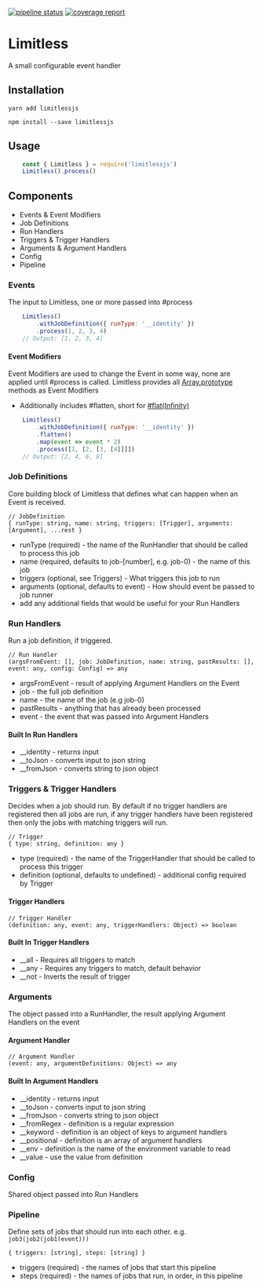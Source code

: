 [![pipeline status](https://gitlab.com/inapinch/limitless/badges/master/pipeline.svg)](https://gitlab.com/inapinch/limitless/commits/master)
[![coverage report](https://gitlab.com/inapinch/limitless/badges/master/coverage.svg)](https://gitlab.com/inapinch/limitless/commits/master)

# Limitless

A small configurable event handler

## Installation
```yarn add limitlessjs```

```npm install --save limitlessjs```

## Usage
```javascript
    const { Limitless } = require('limitlessjs')
    Limitless().process()
```

## Components
- Events & Event Modifiers
- Job Definitions
- Run Handlers
- Triggers & Trigger Handlers
- Arguments & Argument Handlers
- Config
- Pipeline

### Events
The input to Limitless, one or more passed into #process

```javascript
    Limitless()
        .withJobDefinition({ runType: '__identity' })
        .process(1, 2, 3, 4)
    // Output: [1, 2, 3, 4]
```
#### Event Modifiers
Event Modifiers are used to change the Event in some way, none are applied until #process is called.
Limitless provides all 
[Array.prototype](https://developer.mozilla.org/en-US/docs/Web/JavaScript/Reference/Global_Objects/Array) 
methods as Event Modifiers

- Additionally includes #flatten, short for 
[#flat(Infinity)](https://developer.mozilla.org/en-US/docs/Web/JavaScript/Reference/Global_Objects/Array/flat)

```javascript
    Limitless()
        .withJobDefinition({ runType: '__identity' })
        .flatten()
        .map(event => event * 2)
        .process([1, [2, [3, [4]]]])
    // Output: [2, 4, 6, 8]
```

### Job Definitions
Core building block of Limitless that defines what can happen when an Event is received.

    // JobDefinition
    { runType: string, name: string, triggers: [Trigger], arguments: [Argument], ...rest } 

- runType (required) - the name of the RunHandler that should be called to process this job
- name (required, defaults to job-[number], e.g. job-0) - the name of this job
- triggers (optional, see Triggers) - What triggers this job to run
- arguments (optional, defaults to event) - How should event be passed to job runner
- add any additional fields that would be useful for your Run Handlers

### Run Handlers
Run a job definition, if triggered.

    // Run Handler
    (argsFromEvent: [], job: JobDefinition, name: string, pastResults: [], event: any, config: Config) => any
- argsFromEvent - result of applying Argument Handlers on the Event
- job - the full job definition
- name - the name of the job (e.g job-0)
- pastResults - anything that has already been processed
- event - the event that was passed into Argument Handlers

#### Built In Run Handlers 
- __identity - returns input
- __toJson - converts input to json string
- __fromJson - converts string to json object

### Triggers & Trigger Handlers
Decides when a job should run. By default if no trigger handlers are registered then all jobs are run, if any trigger handlers 
have been registered then only the jobs with matching triggers will run.
    
    // Trigger
    { type: string, definition: any }
- type (required) - the name of the TriggerHandler that should be called to process this trigger
- definition (optional, defaults to undefined) - additional config required by Trigger

#### Trigger Handlers
    // Trigger Handler
    (definition: any, event: any, triggerHandlers: Object) => boolean 
    
#### Built In Trigger Handlers
- __all - Requires all triggers to match
- __any - Requires any triggers to match, default behavior
- __not - Inverts the result of trigger

### Arguments
The object passed into a RunHandler, the result applying Argument Handlers on the event 

#### Argument Handler
    // Argument Handler
    (event: any, argumentDefinitions: Object) => any

#### Built In Argument Handlers 
- __identity - returns input
- __toJson - converts input to json string
- __fromJson - converts string to json object
- __fromRegex - definition is a regular expression
- __keyword - definition is an object of keys to argument handlers
- __positional - definition is an array of argument handlers
- __env - definition is the name of the environment variable to read
- __value - use the value from definition

### Config
Shared object passed into Run Handlers

### Pipeline
Define sets of jobs that should run into each other. e.g. ```job3(job2(job1(event)))```

    { triggers: [string], steps: [string] }
- triggers (required) - the names of jobs that start this pipeline
- steps (required) - the names of jobs that run, in order, in this pipeline

